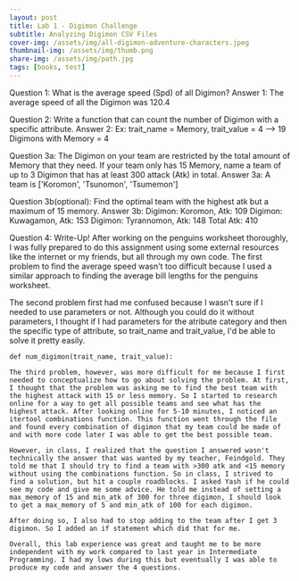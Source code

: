 ```yaml
---
layout: post
title: Lab 1 - Digimon Challenge
subtitle: Analyzing Digimon CSV Files
cover-img: /assets/img/all-digimon-adventure-characters.jpeg
thumbnail-img: /assets/img/thumb.png
share-img: /assets/img/path.jpg
tags: [books, test]
---
```

Question 1: What is the average speed (Spd) of all Digimon?
Answer 1: The average speed of all the Digimon was 120.4

Question 2: Write a function that can count the number of Digimon with a specific attribute.
Answer 2: Ex: trait_name = Memory, trait_value = 4 --> 19 Digimons with Memory = 4

Question 3a: The Digimon on your team are restricted by the total amount of Memory that they need. If your team only has 15 Memory, name a team of up to 3 Digimon that has at least 300 attack (Atk) in total.
Answer 3a: A team is ['Koromon', 'Tsunomon', 'Tsumemon']

Question 3b(optional): Find the optimal team with the highest atk but a maximum of 15 memory.
Answer 3b: 
Digimon: Koromon, Atk: 109
Digimon: Kuwagamon, Atk: 153
Digimon: Tyrannomon, Atk: 148
Total Atk: 410

Question 4: Write-Up!
After working on the penguins worksheet thoroughly, I was fully prepared to do this assignment using some external resources like the internet or my friends, but all through my own code. The first problem to find the average speed wasn't too difficult because I used a similar approach to finding the average bill lengths for the penguins worksheet.

The second problem first had me confused because I wasn't sure if I needed to use parameters or not. Although you could do it without parameters, I thought if I had parameters for the atribute category and then the specific type of attribute, so trait_name and trait_value, I'd be able to solve it pretty easily.
~~~
def num_digimon(trait_name, trait_value):

The third problem, however, was more difficult for me because I first needed to conceptualize how to go about solving the problem. At first, I thought that the problem was asking me to find the best team with the highest attack with 15 or less memory. So I started to research online for a way to get all possible teams and see what has the highest attack. After looking online for 5-10 minutes, I noticed an itertool combinations function. This function went through the file and found every combination of digimon that my team could be made of and with more code later I was able to get the best possible team.

However, in class, I realized that the question I answered wasn't technically the answer that was wanted by my teacher, Feindgold. They told me that I should try to find a team with >300 atk and <15 memory without using the combinations function. So in class, I strived to find a solution, but hit a couple roadblocks. I asked Yash if he could see my code and give me some advice. He told me instead of setting a max_memory of 15 and min_atk of 300 for three digimon, I should look to get a max_memory of 5 and min_atk of 100 for each digimon.

After doing so, I also had to stop adding to the team after I get 3 digimon. So I added an if statement which did that for me.

Overall, this lab experience was great and taught me to be more independent with my work compared to last year in Intermediate Programming. I had my lows during this but eventually I was able to produce my code and answer the 4 questions.
